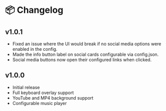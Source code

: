# 📦 Changelog

## v1.0.1

- Fixed an issue where the UI would break if no social media options were enabled in the config.
- Made the info button label on social cards configurable via config.json.
- Social media buttons now open their configured links when clicked.

## v1.0.0

- Initial release
- Full keyboard overlay support
- YouTube and MP4 background support
- Configurable music player